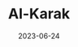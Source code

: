---
title: "Al-Karak"
cc-type: city
date: 2023-06-24
hashtag: "al-karak"
subdivision-of:
  - Jordan
tags:
  - city
  - Jordan
---